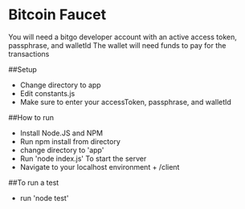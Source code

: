 # Bitcoin Faucet

You will need a bitgo developer account with an active access token, passphrase, and walletId
The wallet will need funds to pay for the transactions

##Setup
- Change directory to app
- Edit constants.js
- Make sure to enter your accessToken, passphrase, and walletId 

##How to run
- Install Node.JS and NPM
- Run npm install from directory
- change directory to 'app'
- Run 'node index.js' To start the server
- Navigate to your localhost environment + /client

##To run a test
- run 'node test'